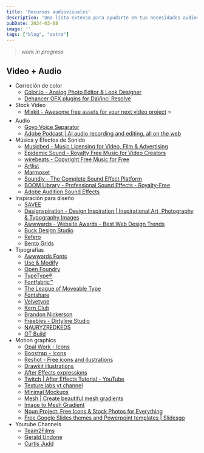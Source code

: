 ```yaml
---
title: 'Recursos audiovisuales'
description: 'Una lista extensa para ayudarte en tus necesidades audiovisuales'
pubDate: 2024-03-08
image: ''
tags: ["blog", "astro"]
---
```


> *work in progress*

## Video + Audio
- Correción de color
    - [Color.io - Analog Photo Editor & Look Designer](https://www.color.io/)
    - [Dehancer OFX plugins for DaVinci Resolve](https://www.dehancer.com/shop/video/davinci_resolve)
- Stock Vídeo
    - [Mixkit - Awesome free assets for your next video project](https://mixkit.co/) ⭐️
- Audio
    - [Goyo Voice Separator](https://goyo.app/)
    - [Adobe Podcast | AI audio recording and editing, all on the web](https://podcast.adobe.com/)
- Música y Efectos de Sonido
    - [Musicbed - Music Licensing for Video, Film & Advertising](https://www.musicbed.com/)
    - [Epidemic Sound - Royalty Free Music for Video Creators](https://www.epidemicsound.com/)
    - [wirebeats - Copyright Free Music for Free](https://www.wirebeats.com/)
    - [Artlist](https://artlist.io/)
    - [Marmoset](https://www.marmosetmusic.com/)
    - [Soundly - The Complete Sound Effect Platform](https://getsoundly.com/)
    - [BOOM Library - Professional Sound Effects - Royalty-Free](https://www.boomlibrary.com/)
    - [Adobe Audition Sound Effects](https://www.adobe.com/products/audition/offers/AdobeAuditionDLCSFX.html)
- Inspiración para diseño
    - [SAVEE](https://savee.it/)
    - [Designspiration - Design Inspiration | Inspirational Art, Photography & Typography Images](https://www.designspiration.com/)
    - [Awwwards - Website Awards - Best Web Design Trends](https://www.awwwards.com/#sotd)
    - [Buck Design Studio](https://www.buck.co/)
    - [Refero](https://refero.design/apps)
    - [Bento Grids](https://bentogrids.com/)
- Tipografías
    - [Awwwards Fonts](https://www.awwwards.com/awwwards/collections/free-fonts/)
    - [Use & Modify](https://usemodify.com/)
    - [Open Foundry](https://open-foundry.com/fonts)
    - [TypeType®](https://typetype.org/freefonts/)
    - [Fontfabric™](https://www.fontfabric.com/free-fonts/)
    - [The League of Moveable Type](https://www.theleagueofmoveabletype.com/)
    - [Fontshare](https://www.fontshare.com/)
    - [Velvetyne](https://velvetyne.fr/)
    - [Kern Club](https://www.kernclub.com/shop?category=Fonts)
    - [Brandon Nickerson](https://www.bnicks.com/shop)
    - [Freebies - Dirtyline Studio](https://dirtylinestudio.com/freebies/)
    - [NAURYZREDKEDS](https://www.behance.net/gallery/196325487/FREE-FONT-NAURYZREDKEDS)
    - [OT Build](https://www.behance.net/gallery/199673975/OT-Bulb-Free-Font)
- Motion graphics
    - [Opal Work - Icons](https://www.opal.work/) 
    - [Boostrap - Icons](https://icons.getbootstrap.com/)
    - [Reshot - Free icons and ilustrations](https://www.reshot.com/)
    - [Drawkit illustrations](https://www.drawkit.com/illustration-types/2d) 
    - [After Effects expressions](https://www.motionscript.com/) 
    - [Twitch | After Effects Tutorial - YouTube](https://www.youtube.com/watch?v=QCQSGfs-1w0)
    - [Texture labs yt channel](https://www.youtube.com/@Texturelabs/videos) 
    - [Minimal Mockups](https://www.minimalmockups.com/)
    - [Mesh | Create beautiful mesh gradients](https://meshgradient.com/)
    - [Image to Mesh Gradient](https://photogradient.com/)
    - [Noun Project: Free Icons & Stock Photos for Everything](https://thenounproject.com/)
    - [Free Google Slides themes and Powerpoint templates | Slidesgo](https://slidesgo.com/)
- Youtube Channels
	- [Team2Films](https://www.youtube.com/@team2films/videos)
	- [Gerald Undone](https://www.youtube.com/@geraldundone)
	- [Curtis Judd](https://www.youtube.com/@curtisjudd/featured)
